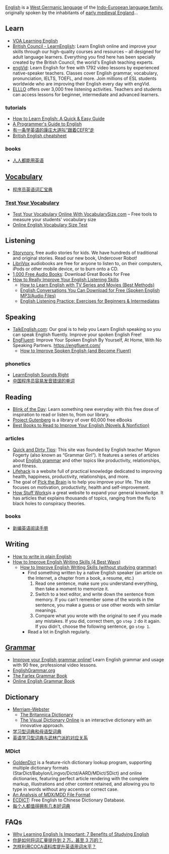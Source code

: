 [English](https://en.wikipedia.org/wiki/English_language) is a [West Germanic language](https://en.wikipedia.org/wiki/West_Germanic_languages) of the [Indo-European language family](https://en.wikipedia.org/wiki/Indo-European_language_family), originally spoken by the inhabitants of [early medieval England](https://en.wikipedia.org/wiki/Early_medieval_England)...



## Learn
- [VOA Learning English](https://learningenglish.voanews.com/)
- [British Council - LearnEnglish](https://learnenglish.britishcouncil.org/): Learn English online and improve your skills through our high-quality courses and resources – all designed for adult language learners. Everything you find here has been specially created by the British Council, the world's English teaching experts.
- [engVid](https://www.engvid.com/): Learn English for free with 1792 video lessons by experienced native-speaker teachers. Classes cover English grammar, vocabulary, pronunciation, IELTS, TOEFL, and more. Join millions of ESL students worldwide who are improving their English every day with engVid.
- [ELLLO](https://www.elllo.org/) offers over 3,000 free listening activities. Teachers and students can access lessons for beginner, intermediate and advanced learners.

### tutorials
- [How to Learn English: A Quick & Easy Guide](https://engfluent.com/how-to-learn-english/)
- [A Programmer's Guide to English](https://github.com/yujiangshui/A-Programmers-Guide-to-English)
- [有一条学英语的康庄大道叫“跟着CEFR”走](https://zhuanlan.zhihu.com/p/104910972)
- [British English cheatsheet](https://gist.github.com/branneman/6bd6dcc671cc55ddd310024ed888344b)

### books
- [人人都能用英语](https://github.com/xiaolai/everyone-can-use-english)



## [Vocabulary](https://learnenglish.britishcouncil.org/vocabulary)
- [程序员英语词汇宝典](https://github.com/Wei-Xia/most-frequent-technology-english-words)

### [Test Your Vocabulary](http://testyourvocab.com/)
- [Test Your Vocabulary Online With VocabularySize.com](https://my.vocabularysize.com/) – Free tools to measure your students' vocabulary size
- [Online English Vocabulary Size Test](https://www.arealme.com/vocabulary-size-test/en/)



## Listening
- [Storynory](https://www.storynory.com/), free audio stories for kids. We have hundreds of traditional and original stories. Read our new book, Undercover Robot!
- [LibriVox](https://librivox.org/) audiobooks are free for anyone to listen to, on their computers, iPods or other mobile device, or to burn onto a CD.
- [1,000 Free Audio Books](https://www.openculture.com/freeaudiobooks): Download Great Books for Free
- [How to Really Improve Your English Listening Skills](https://engfluent.com/how-to-improve-english-listening-skills)
  - [How to Learn English with TV Series and Movies (Best Methods)](https://engfluent.com/learn-english-with-tv-series-and-movies/)
  - [English Conversations You Can Download for Free (Spoken English MP3/Audio Files)](https://engfluent.com/english-conversation-audio-free-download/)
  - [English Listening Practice: Exercises for Beginners & Intermediates](https://engfluent.com/english-listening-practice/)



## Speaking
- [TalkEnglish.com](https://www.talkenglish.com/): Our goal is to help you Learn English speaking so you can speak English fluently.
Improve your spoken English Free!
- [EngFluent](https://www.youtube.com/c/EngfluentPlus): Improve Your Spoken English By Yourself, At Home, With No Speaking Partners. https://engfluent.com/
  - [How to Improve Spoken English (and Become Fluent)](https://engfluent.com/how-to-improve-spoken-english/)

### phonetics
- [LearnEnglish Sounds Right](https://learnenglish.britishcouncil.org/apps/learnenglish-sounds-right)
- [中国程序员容易发音错误的单词](https://github.com/shimohq/chinese-programmer-wrong-pronunciation)



## Reading
- [Blink of the Day](https://www.blinkist.com/en/nc/daily): Learn something new everyday with this free dose of inspiration to read or listen to, from our library.
- [Project Gutenberg](https://www.gutenberg.org/) is a library of over 60,000 free eBooks
- [Best Books to Read to Improve Your English (Novels & Nonfiction)](https://engfluent.com/english-reading-material/)

### articles
- [Quick and Dirty Tips](https://www.quickanddirtytips.com/): This site was founded by English teacher Mignon Fogerty (also known as “Grammar Girl”). It features a series of articles about [English grammar](https://www.quickanddirtytips.com/grammar-girl) and other topics like productivity, relationships, and fitness.
- [Lifehack](https://www.lifehack.org/) is a website full of practical knowledge dedicated to improving health, happiness, productivity, relationships, and more.
- The goal of [Pick the Brain](https://www.pickthebrain.com/blog) is to help you improve your life. The site focuses on motivation, productivity, health and self-improvement.
- [How Stuff Works](https://www.howstuffworks.com/)is a great website to expand your general knowledge. It has articles that explains thousands of topics, ranging from the flu to black holes to conspiracy theories.

### books
- [新编英语阅读手册](https://github.com/xiaolai/a-new-english-reading-handbook)



## Writing
- [How to write in plain English](http://www.plainenglish.co.uk/how-to-write-in-plain-english.html)
- [How to Improve English Writing Skills (4 Best Ways)](https://engfluent.com/how-to-improve-english-writing-skills/)
  - [How to Improve English Writing Skills (without studying grammar)](https://www.youtube.com/watch?v=jTEATmzxdro)
    - Find something written by a native English speaker (an article on the Internet, a chapter from a book, a resume, etc.)
      1. Read one sentence, make sure you understand everything, then take a moment to memorize it.
      2. Switch to a text editor, and write down the sentence from memory. If you can't remember some of the words in the sentence, you make a guess or use other words with similar meanings.
      3. Compare what you wrote with the original to see if you made any mistakes. If you did, correct them, go `step 2` do it again. If you didn't, choose the following sentence, go `step 1`.
    - Read a lot in English regularly.



## [Grammar](https://learnenglish.britishcouncil.org/grammar)
- [Improve your English grammar online!](https://english.magoosh.com/) Learn English grammar and usage with 90 free, professional video lessons.
- [EnglishGrammar.org](https://www.englishgrammar.org/)
- [The Farlex Grammar Book](https://www.thefreedictionary.com/The-Farlex-Grammar-Book.htm)
- [Online English Grammar Book](https://www.englishpage.com/grammar/index.html)



## Dictionary
- [Merriam-Webster](https://www.merriam-webster.com/)
  - [The Britannica Dictionary](https://www.britannica.com/dictionary)
  - [The Visual Dictionary Online](http://www.visualdictionaryonline.com/) is an interactive dictionary with an innovative approach.
- [学习型词典和母语型词典](https://dictionaryphile.github.io/blog/2017/01/30/)
- [英语学习型词典与武林门派的对应关系](https://dictionaryphile.github.io/blog/2017/11/03/)

### MDict
- [GoldenDict](https://github.com/goldendict/goldendict) is a feature-rich dictionary lookup program, supporting multiple dictionary formats (StarDict/Babylon/Lingvo/Dictd/AARD/MDict/SDict) and online dictionaries, featuring perfect article rendering with the complete markup, illustrations and other content retained, and allowing you to type in words without any accents or correct case.
- [An Analysis of MDX/MDD File Format](https://github.com/csarron/mdict-analysis)
- [ECDICT](https://github.com/skywind3000/ECDICT): Free English to Chinese Dictionary Database.
- [每个人都值得拥有几本好词典](https://zhuanlan.zhihu.com/p/20214473)



## FAQs
- [Why Learning English Is Important: 7 Benefits of Studying English](https://engfluent.com/benefits-of-learning-english/)
- [你是如何将词汇量提升到 2 万，甚至 3 万的？](https://www.zhihu.com/question/26814125)
- [怎样利用COCA语料库提升英语用词水平？](https://zhuanlan.zhihu.com/p/28838654)
